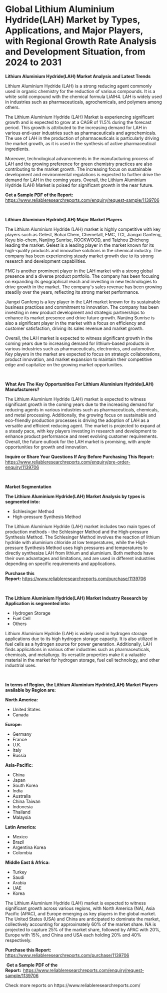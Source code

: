 <p><h1>Global Lithium Aluminium Hydride(LAH) Market by Types, Applications, and Major Players, with Regional Growth Rate Analysis and Development Situation, from 2024 to 2031</h1></p><p><strong>Lithium Aluminium Hydride(LAH) Market Analysis and Latest Trends</strong></p>
<p><p>Lithium Aluminium Hydride (LAH) is a strong reducing agent commonly used in organic chemistry for the reduction of various compounds. It is a white solid compound with the chemical formula LiAlH4. LAH is widely used in industries such as pharmaceuticals, agrochemicals, and polymers among others.</p><p>The Lithium Aluminium Hydride (LAH) Market is experiencing significant growth and is expected to grow at a CAGR of 11.5% during the forecast period. This growth is attributed to the increasing demand for LAH in various end-user industries such as pharmaceuticals and agrochemicals. The use of LAH in the production of pharmaceuticals is particularly driving the market growth, as it is used in the synthesis of active pharmaceutical ingredients.</p><p>Moreover, technological advancements in the manufacturing process of LAH and the growing preference for green chemistry practices are also contributing to the market growth. The increasing focus on sustainable development and environmental regulations is expected to further drive the demand for LAH in the coming years. Overall, the Lithium Aluminium Hydride (LAH) Market is poised for significant growth in the near future.</p></p>
<p><strong>Get a Sample PDF of the Report:&nbsp;</strong> <a href="https://www.reliableresearchreports.com/enquiry/request-sample/1139706">https://www.reliableresearchreports.com/enquiry/request-sample/1139706</a></p>
<p>&nbsp;</p>
<p><strong>Lithium Aluminium Hydride(LAH) Major Market Players</strong></p>
<p><p>The Lithium Aluminium Hydride (LAH) market is highly competitive with key players such as Gelest, Bohai Chem, Chemetall, FMC, TCI, Jiangxi Ganfeng, Keyu bio-chem, Nanjing Sunrise, ROCKWOOD, and Taizhou Zhicheng leading the market. Gelest is a leading player in the market known for its high-quality products and innovative solutions in the chemical industry. The company has been experiencing steady market growth due to its strong research and development capabilities.</p><p>FMC is another prominent player in the LAH market with a strong global presence and a diverse product portfolio. The company has been focusing on expanding its geographical reach and investing in new technologies to drive growth in the market. The company's sales revenue has been growing steadily over the years, reflecting its strong market performance.</p><p>Jiangxi Ganfeng is a key player in the LAH market known for its sustainable business practices and commitment to innovation. The company has been investing in new product development and strategic partnerships to enhance its market presence and drive future growth. Nanjing Sunrise is also a significant player in the market with a focus on efficiency and customer satisfaction, driving its sales revenue and market growth.</p><p>Overall, the LAH market is expected to witness significant growth in the coming years due to increasing demand for lithium-based products in various industries such as pharmaceuticals, electronics, and automotive. Key players in the market are expected to focus on strategic collaborations, product innovation, and market expansion to maintain their competitive edge and capitalize on the growing market opportunities.</p></p>
<p>&nbsp;</p>
<p><strong>What Are The Key Opportunities For Lithium Aluminium Hydride(LAH) Manufacturers?</strong></p>
<p><p>The Lithium Aluminium Hydride (LAH) market is expected to witness significant growth in the coming years due to the increasing demand for reducing agents in various industries such as pharmaceuticals, chemicals, and metal processing. Additionally, the growing focus on sustainable and eco-friendly production processes is driving the adoption of LAH as a versatile and efficient reducing agent. The market is projected to expand at a steady pace, with key players investing in research and development to enhance product performance and meet evolving customer requirements. Overall, the future outlook for the LAH market is promising, with ample opportunities for growth and innovation.</p></p>
<p><strong>Inquire or Share Your Questions If Any Before Purchasing This Report:</strong> <a href="https://www.reliableresearchreports.com/enquiry/pre-order-enquiry/1139706">https://www.reliableresearchreports.com/enquiry/pre-order-enquiry/1139706</a></p>
<p>&nbsp;</p>
<p><strong>Market Segmentation</strong></p>
<p><strong>The Lithium Aluminium Hydride(LAH) Market Analysis by types is segmented into:</strong></p>
<p><ul><li>Schlesinger Method</li><li>High-pressure Synthesis Method</li></ul></p>
<p><p>The Lithium Aluminium Hydride (LAH) market includes two main types of production methods - the Schlesinger Method and the High-pressure Synthesis Method. The Schlesinger Method involves the reaction of lithium hydride with aluminium chloride at low temperatures, while the High-pressure Synthesis Method uses high pressures and temperatures to directly synthesize LAH from lithium and aluminium. Both methods have their own advantages and limitations, and are used in different industries depending on specific requirements and applications.</p></p>
<p><strong>Purchase this Report:&nbsp;</strong><a href="https://www.reliableresearchreports.com/purchase/1139706">https://www.reliableresearchreports.com/purchase/1139706</a></p>
<p>&nbsp;</p>
<p><strong>The Lithium Aluminium Hydride(LAH) Market Industry Research by Application is segmented into:</strong></p>
<p><ul><li>Hydrogen Storage</li><li>Fuel Cell</li><li>Others</li></ul></p>
<p><p>Lithium Aluminium Hydride (LAH) is widely used in hydrogen storage applications due to its high hydrogen storage capacity. It is also utilized in fuel cells as a hydrogen source for power generation. Additionally, LAH finds applications in various other industries such as pharmaceuticals, chemicals, and metallurgy. Its versatile properties make it a valuable material in the market for hydrogen storage, fuel cell technology, and other industrial uses.</p></p>
<p>&nbsp;</p>
<p><strong>In terms of Region, the Lithium Aluminium Hydride(LAH) Market Players available by Region are:</strong></p>
<p>
    <p> <strong> North America: </strong>
        <ul>
            <li>United States</li>
            <li>Canada</li>
        </ul>
        </p> 
    <p> <strong> Europe: </strong>
        <ul>
            <li>Germany</li>
            <li>France</li>
            <li>U.K.</li>
            <li>Italy</li>
            <li>Russia</li>
        </ul>
        </p> 
    <p> <strong> Asia-Pacific: </strong>
        <ul>
            <li>China</li>
            <li>Japan</li>
            <li>South Korea</li>
            <li>India</li>
            <li>Australia</li>
            <li>China Taiwan</li>
            <li>Indonesia</li>
            <li>Thailand</li>
            <li>Malaysia</li>
        </ul>
        </p> 
    <p> <strong> Latin America: </strong>
        <ul>
            <li>Mexico</li>
            <li>Brazil</li>
            <li>Argentina Korea</li>
            <li>Colombia</li>
        </ul>
        </p> 
    <p> <strong> Middle East & Africa: </strong>
        <ul>
            <li>Turkey</li>
            <li>Saudi</li>
            <li>Arabia</li>
            <li>UAE</li>
            <li>Korea</li>
        </ul>
    </p>
    </p>
<p><p>The Lithium Aluminium Hydride (LAH) market is expected to witness significant growth across various regions, with North America (NA), Asia Pacific (APAC), and Europe emerging as key players in the global market. The United States (USA) and China are anticipated to dominate the market, collectively accounting for approximately 60% of the market share. NA is projected to capture 25% of the market share, followed by APAC with 20%, Europe with 15%, and China and USA each holding 20% and 40% respectively.</p></p>
<p><strong>Purchase this Report: </strong><a href="https://www.reliableresearchreports.com/purchase/1139706">https://www.reliableresearchreports.com/purchase/1139706</a></p>
<p>&nbsp;<strong>Get a Sample PDF of the Report:&nbsp;&nbsp;</strong><a href="https://www.reliableresearchreports.com/enquiry/request-sample/1139706">https://www.reliableresearchreports.com/enquiry/request-sample/1139706</a></p>
<p><strong></strong></p>
<p>Check more reports on https://www.reliableresearchreports.com/</p>